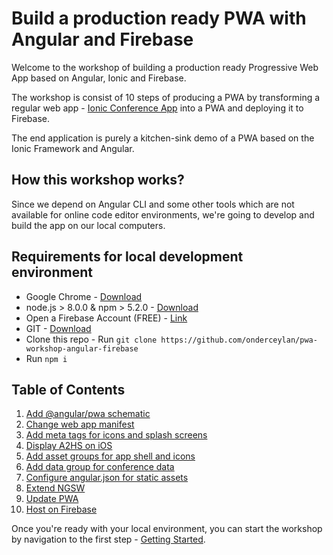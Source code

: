 # Build a production ready PWA with Angular and Firebase

Welcome to the workshop of building a production ready Progressive Web App based on Angular, Ionic and Firebase.

The workshop is consist of 10 steps of producing a PWA by transforming a regular web app - [Ionic Conference App](https://github.com/ionic-team/ionic-conference-app/) into a PWA and deploying it to Firebase.

The end application is purely a kitchen-sink demo of a PWA based on the Ionic Framework and Angular.

## How this workshop works?

Since we depend on Angular CLI and some other tools which are not available for online code editor environments, we're going to develop and build the app on our local computers.

## Requirements for local development environment

- Google Chrome - [Download](https://www.google.com/chrome/)
- node.js > 8.0.0 & npm > 5.2.0 - [Download](https://nodejs.org/en/)
- Open a Firebase Account (FREE) - [Link](https://firebase.google.com/)
- GIT - [Download](https://git-scm.com/book/en/v2/Getting-Started-Installing-Git)
- Clone this repo - Run `git clone https://github.com/onderceylan/pwa-workshop-angular-firebase`
- Run `npm i`

## Table of Contents

1. [Add @angular/pwa schematic](https://github.com/onderceylan/pwa-workshop-angular-firebase/blob/step-1/README.md)
2. [Change web app manifest](https://github.com/onderceylan/pwa-workshop-angular-firebase/blob/step-2/README.md)
3. [Add meta tags for icons and splash screens](https://github.com/onderceylan/pwa-workshop-angular-firebase/blob/step-3/README.md)
4. [Display A2HS on iOS](https://github.com/onderceylan/pwa-workshop-angular-firebase/blob/step-4/README.md)
5. [Add asset groups for app shell and icons](https://github.com/onderceylan/pwa-workshop-angular-firebase/blob/step-5/README.md)
6. [Add data group for conference data](https://github.com/onderceylan/pwa-workshop-angular-firebase/blob/step-6/README.md)
7. [Configure angular.json for static assets](https://github.com/onderceylan/pwa-workshop-angular-firebase/blob/step-7/README.md)
8. [Extend NGSW](https://github.com/onderceylan/pwa-workshop-angular-firebase/blob/step-8/README.md)
9. [Update PWA](https://github.com/onderceylan/pwa-workshop-angular-firebase/blob/step-9/README.md)
10. [Host on Firebase](https://github.com/onderceylan/pwa-workshop-angular-firebase/blob/step-10/README.md)

Once you're ready with your local environment, you can start the workshop by navigation to the first step - [Getting Started](https://github.com/onderceylan/pwa-workshop-angular-firebase/blob/step-1/README.md).
